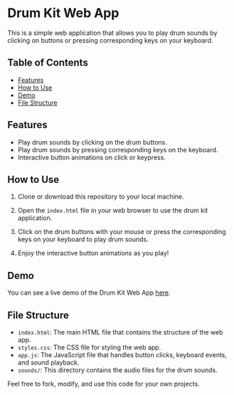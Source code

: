 # Drum Kit Web App

This is a simple web application that allows you to play drum sounds by clicking on buttons or pressing corresponding keys on your keyboard.

## Table of Contents

- [Features](#features)
- [How to Use](#how-to-use)
- [Demo](#demo)
- [File Structure](#file-structure)

## Features

- Play drum sounds by clicking on the drum buttons.
- Play drum sounds by pressing corresponding keys on the keyboard.
- Interactive button animations on click or keypress.

## How to Use

1. Clone or download this repository to your local machine.

2. Open the `index.html` file in your web browser to use the drum kit application.

3. Click on the drum buttons with your mouse or press the corresponding keys on your keyboard to play drum sounds.

4. Enjoy the interactive button animations as you play!

## Demo

You can see a live demo of the Drum Kit Web App [here](#).

## File Structure

- `index.html`: The main HTML file that contains the structure of the web app.
- `styles.css`: The CSS file for styling the web app.
- `app.js`: The JavaScript file that handles button clicks, keyboard events, and sound playback.
- `sounds/`: This directory contains the audio files for the drum sounds.

Feel free to fork, modify, and use this code for your own projects.


